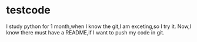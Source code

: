 # testcode
I study python for 1 month,when I know the git,I am exceting,so I try it.
Now,I know there must have a README,if I want to push my code in git.
